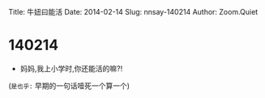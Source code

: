 Title: 牛妞曰能活
Date: 2014-02-14
Slug: nnsay-140214
Author: Zoom.Quiet


# 140214

- 妈妈,我上小学时,你还能活的嘛?!


(`是也乎:`
早期的一句话噎死一个算一个)
